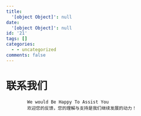 ```yaml
---
title:
  '[object Object]': null
date:
  '[object Object]': null
id: '21'
tags: []
categories:
  - - uncategorized
comments: false
---
```


# 联系我们

```
        We would Be Happy To Assist You        
        欢迎您的反馈，您的理解与支持是我们继续发展的动力！
```